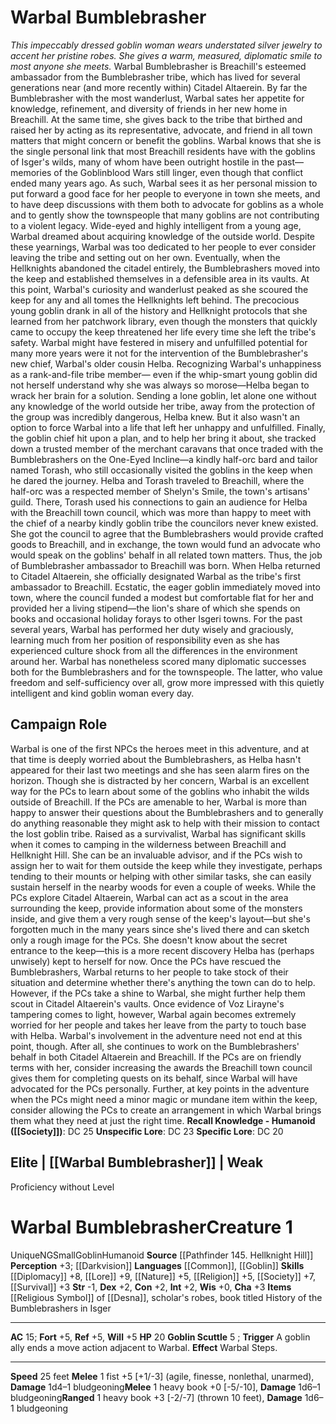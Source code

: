 ﻿---
ac: '15'
alignment: NG
all_resistance: null
burrow_speed: null
charisma: '+3'
climb_speed: null
constitution: '+2'
creature_ability:
- Goblin Scuttle
creature_family: null
description: "<i>This impeccably dressed goblin woman wears understated silver jewelry\
  \ to accent her pristine robes. She gives a warm, measured, diplomatic smile to\
  \ most anyone she meets.</i><br/><br/> Warbal Bumblebrasher is Breachill's esteemed\
  \ ambassador from the Bumblebrasher tribe, which has lived for several generations\
  \ near (and more recently within) Citadel Altaerein. By far the Bumblebrasher with\
  \ the most wanderlust, Warbal sates her appetite for knowledge, refinement, and\
  \ diversity of friends in her new home in Breachill. At the same time, she gives\
  \ back to the tribe that birthed and raised her by acting as its representative,\
  \ advocate, and friend in all town matters that might concern or benefit the goblins.<br/><br/>\
  \ Warbal knows that she is the single personal link that most Breachill residents\
  \ have with the goblins of Isger's wilds, many of whom have been outright hostile\
  \ in the past\u2014memories of the Goblinblood Wars still linger, even though that\
  \ conflict ended many years ago. As such, Warbal sees it as her personal mission\
  \ to put forward a good face for her people to everyone in town she meets, and to\
  \ have deep discussions with them both to advocate for goblins as a whole and to\
  \ gently show the townspeople that many goblins are not contributing to a violent\
  \ legacy.<br/><br/> Wide-eyed and highly intelligent from a young age, Warbal dreamed\
  \ about acquiring knowledge of the outside world. Despite these yearnings, Warbal\
  \ was too dedicated to her people to ever consider leaving the tribe and setting\
  \ out on her own. Eventually, when the Hellknights abandoned the citadel entirely,\
  \ the Bumblebrashers moved into the keep and established themselves in a defensible\
  \ area in its vaults. At this point, Warbal's curiosity and wanderlust peaked as\
  \ she scoured the keep for any and all tomes the Hellknights left behind. The precocious\
  \ young goblin drank in all of the history and Hellknight protocols that she learned\
  \ from her patchwork library, even though the monsters that quickly came to occupy\
  \ the keep threatened her life every time she left the tribe's safety.<br/><br/>\
  \ Warbal might have festered in misery and unfulfilled potential for many more years\
  \ were it not for the intervention of the Bumblebrasher's new chief, Warbal's older\
  \ cousin Helba. Recognizing Warbal's unhappiness as a rank-and-file tribe member\u2014\
  \ even if the whip-smart young goblin did not herself understand why she was always\
  \ so morose\u2014Helba began to wrack her brain for a solution. Sending a lone goblin,\
  \ let alone one without any knowledge of the world outside her tribe, away from\
  \ the protection of the group was incredibly dangerous, Helba knew. But it also\
  \ wasn't an option to force Warbal into a life that left her unhappy and unfulfilled.\
  \ Finally, the goblin chief hit upon a plan, and to help her bring it about, she\
  \ tracked down a trusted member of the merchant caravans that once traded with the\
  \ Bumblebrashers on the One-Eyed Incline\u2014a kindly half-orc bard and tailor\
  \ named Torash, who still occasionally visited the goblins in the keep when he dared\
  \ the journey.<br/><br/> Helba and Torash traveled to Breachill, where the half-orc\
  \ was a respected member of Shelyn's Smile, the town's artisans' guild. There, Torash\
  \ used his connections to gain an audience for Helba with the Breachill town council,\
  \ which was more than happy to meet with the chief of a nearby kindly goblin tribe\
  \ the councilors never knew existed. She got the council to agree that the Bumblebrashers\
  \ would provide crafted goods to Breachill, and in exchange, the town would fund\
  \ an advocate who would speak on the goblins' behalf in all related town matters.\
  \ Thus, the job of Bumblebrasher ambassador to Breachill was born.<br/><br/> When\
  \ Helba returned to Citadel Altaerein, she officially designated Warbal as the tribe's\
  \ first ambassador to Breachill. Ecstatic, the eager goblin immediately moved into\
  \ town, where the council funded a modest but comfortable flat for her and provided\
  \ her a living stipend\u2014the lion's share of which she spends on books and occasional\
  \ holiday forays to other Isgeri towns. For the past several years, Warbal has performed\
  \ her duty wisely and graciously, learning much from her position of responsibility\
  \ even as she has experienced culture shock from all the differences in the environment\
  \ around her. Warbal has nonetheless scored many diplomatic successes both for the\
  \ Bumblebrashers and for the townspeople. The latter, who value freedom and self-sufficiency\
  \ over all, grow more impressed with this quietly intelligent and kind goblin woman\
  \ every day."
dexterity: '+2'
element: null
fly_speed: null
fortitude: '+5'
hp: '20'
id: '1539'
immunity: null
intelligence: '+2'
land_speed: '25'
language:
- '[[DATABASE/language/Common|Common]]'
- '[[DATABASE/language/Goblin|Goblin]]'
level: '1'
max_speed: '25'
name: Warbal Bumblebrasher
perception: '+3'
rarity: Unique
reflex: '+5'
resistance: null
rus_type_level: null
sense:
- '[[DATABASE/monsterability/Darkvision|darkvision]]'
size: Small
skill:
- '[[DATABASE/skill/Diplomacy|Diplomacy]] +8'
- '[[DATABASE/skill/Lore|GoblinLore]] +9'
- '[[DATABASE/skill/Nature|Nature]] +5'
- '[[DATABASE/skill/Religion|Religion]] +5'
- '[[DATABASE/skill/Society|Society]] +7'
- '[[DATABASE/skill/Survival|Survival]] +3'
source: '[[DATABASE/source/Pathfinder 145. Hellknight Hill|Pathfinder #145: Hellknight
  Hill]]'
speed:
- 25 feet
spell: null
strength: '-1'
strength_req: '-1'
strongest_save:
- Fortitude
- Reflex
- Will
swim_speed: null
trait:
- '[[DATABASE/trait/Goblin|Goblin]]'
- '[[DATABASE/trait/Humanoid|Humanoid]]'
- '[[DATABASE/trait/Unique|Unique]]'
type: Creature
vision: Darkvision
weakest_save:
- Fortitude
- Reflex
- Will
weakness: null
will: '+5'
wisdom: '+0'

---
# Warbal Bumblebrasher

_This impeccably dressed goblin woman wears understated silver jewelry to accent her pristine robes. She gives a warm, measured, diplomatic smile to most anyone she meets._
 Warbal Bumblebrasher is Breachill's esteemed ambassador from the Bumblebrasher tribe, which has lived for several generations near (and more recently within) Citadel Altaerein. By far the Bumblebrasher with the most wanderlust, Warbal sates her appetite for knowledge, refinement, and diversity of friends in her new home in Breachill. At the same time, she gives back to the tribe that birthed and raised her by acting as its representative, advocate, and friend in all town matters that might concern or benefit the goblins.
 Warbal knows that she is the single personal link that most Breachill residents have with the goblins of Isger's wilds, many of whom have been outright hostile in the past—memories of the Goblinblood Wars still linger, even though that conflict ended many years ago. As such, Warbal sees it as her personal mission to put forward a good face for her people to everyone in town she meets, and to have deep discussions with them both to advocate for goblins as a whole and to gently show the townspeople that many goblins are not contributing to a violent legacy.
 Wide-eyed and highly intelligent from a young age, Warbal dreamed about acquiring knowledge of the outside world. Despite these yearnings, Warbal was too dedicated to her people to ever consider leaving the tribe and setting out on her own. Eventually, when the Hellknights abandoned the citadel entirely, the Bumblebrashers moved into the keep and established themselves in a defensible area in its vaults. At this point, Warbal's curiosity and wanderlust peaked as she scoured the keep for any and all tomes the Hellknights left behind. The precocious young goblin drank in all of the history and Hellknight protocols that she learned from her patchwork library, even though the monsters that quickly came to occupy the keep threatened her life every time she left the tribe's safety.
 Warbal might have festered in misery and unfulfilled potential for many more years were it not for the intervention of the Bumblebrasher's new chief, Warbal's older cousin Helba. Recognizing Warbal's unhappiness as a rank-and-file tribe member— even if the whip-smart young goblin did not herself understand why she was always so morose—Helba began to wrack her brain for a solution. Sending a lone goblin, let alone one without any knowledge of the world outside her tribe, away from the protection of the group was incredibly dangerous, Helba knew. But it also wasn't an option to force Warbal into a life that left her unhappy and unfulfilled. Finally, the goblin chief hit upon a plan, and to help her bring it about, she tracked down a trusted member of the merchant caravans that once traded with the Bumblebrashers on the One-Eyed Incline—a kindly half-orc bard and tailor named Torash, who still occasionally visited the goblins in the keep when he dared the journey.
 Helba and Torash traveled to Breachill, where the half-orc was a respected member of Shelyn's Smile, the town's artisans' guild. There, Torash used his connections to gain an audience for Helba with the Breachill town council, which was more than happy to meet with the chief of a nearby kindly goblin tribe the councilors never knew existed. She got the council to agree that the Bumblebrashers would provide crafted goods to Breachill, and in exchange, the town would fund an advocate who would speak on the goblins' behalf in all related town matters. Thus, the job of Bumblebrasher ambassador to Breachill was born.
 When Helba returned to Citadel Altaerein, she officially designated Warbal as the tribe's first ambassador to Breachill. Ecstatic, the eager goblin immediately moved into town, where the council funded a modest but comfortable flat for her and provided her a living stipend—the lion's share of which she spends on books and occasional holiday forays to other Isgeri towns. For the past several years, Warbal has performed her duty wisely and graciously, learning much from her position of responsibility even as she has experienced culture shock from all the differences in the environment around her. Warbal has nonetheless scored many diplomatic successes both for the Bumblebrashers and for the townspeople. The latter, who value freedom and self-sufficiency over all, grow more impressed with this quietly intelligent and kind goblin woman every day.

## Campaign Role

Warbal is one of the first NPCs the heroes meet in this adventure, and at that time is deeply worried about the Bumblebrashers, as Helba hasn't appeared for their last two meetings and she has seen alarm fires on the horizon. Though she is distracted by her concern, Warbal is an excellent way for the PCs to learn about some of the goblins who inhabit the wilds outside of Breachill. If the PCs are amenable to her, Warbal is more than happy to answer their questions about the Bumblebrashers and to generally do anything reasonable they might ask to help with their mission to contact the lost goblin tribe.
 Raised as a survivalist, Warbal has significant skills when it comes to camping in the wilderness between Breachill and Hellknight Hill. She can be an invaluable advisor, and if the PCs wish to assign her to wait for them outside the keep while they investigate, perhaps tending to their mounts or helping with other similar tasks, she can easily sustain herself in the nearby woods for even a couple of weeks. While the PCs explore Citadel Altaerein, Warbal can act as a scout in the area surrounding the keep, provide information about some of the monsters inside, and give them a very rough sense of the keep's layout—but she's forgotten much in the many years since she's lived there and can sketch only a rough image for the PCs. She doesn't know about the secret entrance to the keep—this is a more recent discovery Helba has (perhaps unwisely) kept to herself for now.
 Once the PCs have rescued the Bumblebrashers, Warbal returns to her people to take stock of their situation and determine whether there's anything the town can do to help. However, if the PCs take a shine to Warbal, she might further help them scout in Citadel Altaerein's vaults. Once evidence of Voz Lirayne's tampering comes to light, however, Warbal again becomes extremely worried for her people and takes her leave from the party to touch base with Helba.
 Warbal's involvement in the adventure need not end at this point, though. After all, she continues to work on the Bumblebrashers' behalf in both Citadel Altaerein and Breachill. If the PCs are on friendly terms with her, consider increasing the awards the Breachill town council gives them for completing quests on its behalf, since Warbal will have advocated for the PCs personally. Further, at key points in the adventure when the PCs might need a minor magic or mundane item within the keep, consider allowing the PCs to create an arrangement in which Warbal brings them what they need at just the right time.
**Recall Knowledge - Humanoid ([[Society]])**: DC 25
**Unspecific Lore**: DC 23
**Specific Lore**: DC 20

## Elite | [[Warbal Bumblebrasher]] | Weak
Proficiency without Level

# Warbal Bumblebrasher<span class="item-type">Creature 1</span>

<span class="trait-unique item-trait">Unique</span><span class="trait-alignment item-trait">NG</span><span class="trait-size item-trait">Small</span><span class="item-trait">Goblin</span><span class="item-trait">Humanoid</span>
**Source** [[Pathfinder 145. Hellknight Hill]]
**Perception** +3; [[Darkvision]]
**Languages** [[Common]], [[Goblin]]
**Skills** [[Diplomacy]] +8, [[Lore]] +9, [[Nature]] +5, [[Religion]] +5, [[Society]] +7, [[Survival]] +3
**Str** -1, **Dex** +2, **Con** +2, **Int** +2, **Wis** +0, **Cha** +3
**Items** [[Religious Symbol]] of [[Desna]], scholar's robes, book titled History of the Bumblebrashers in Isger

---
**AC** 15; **Fort** +5, **Ref** +5, **Will** +5
**HP** 20
<span class="in-box-ability">**Goblin Scuttle** <span class="action-icon">5</span> ; **Trigger** A goblin ally ends a move action adjacent to Warbal. **Effect** Warbal Steps.</span>

---
**Speed** 25 feet
<span class="in-box-ability">**Melee** <span class="action-icon">1</span> fist +5 [+1/-3] (agile, finesse, nonlethal, unarmed), **Damage** 1d4–1 bludgeoning</span><span class="in-box-ability">**Melee** <span class="action-icon">1</span> heavy book +0 [-5/-10], **Damage** 1d6–1 bludgeoning</span><span class="in-box-ability">**Ranged** <span class="action-icon">1</span> heavy book +3 [-2/-7] (thrown 10 feet), **Damage** 1d6–1 bludgeoning</span>